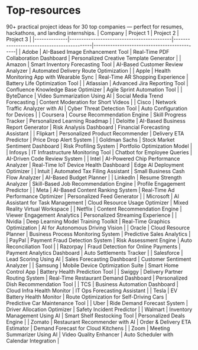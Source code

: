 # Top-resources
90+ practical project ideas for 30 top companies — perfect for resumes, hackathons, and landing internships.
| Company       | Project 1                                | Project 2                                 | Project 3                                   |
|--------------|-------------------------------------------|-------------------------------------------|---------------------------------------------|
| Adobe         | AI-Based Image Enhancement Tool           | Real-Time PDF Collaboration Dashboard     | Personalized Creative Template Generator    |
| Amazon        | Smart Inventory Forecasting Tool          | AI-Based Customer Review Analyzer         | Automated Delivery Route Optimization       |
| Apple         | Health Monitoring App with Wearable Sync  | Real-Time AR Shopping Experience          | Battery Life Optimization Tool              |
| Atlassian     | Advanced Jira Reporting Tool              | Confluence Knowledge Base Optimizer       | Agile Sprint Automation Tool                |
| ByteDance     | Video Summarization Using AI              | Social Media Trend Forecasting            | Content Moderation for Short Videos         |
| Cisco         | Network Traffic Analyzer with AI          | Cyber Threat Detection Tool               | Auto Configuration for Devices              |
| Coursera      | Course Recommendation Engine              | Skill Progress Tracker                    | Personalized Learning Roadmap               |
| Deloitte      | AI-Based Business Report Generator         | Risk Analysis Dashboard                   | Financial Forecasting Assistant             |
| Flipkart      | Personalized Product Recommender          | Delivery ETA Predictor                    | Price Drop Alert System                     |
| Goldman Sachs | Stock Market Sentiment Dashboard           | Risk Profiling System                     | Portfolio Optimization Model                |
| Infosys       | IT Infrastructure Monitoring Tool          | Chatbot for Employee Queries              | AI-Driven Code Review System                |
| Intel         | AI-Powered Chip Performance Analyzer       | Real-Time IoT Device Health Dashboard     | Edge AI Deployment Optimizer                |
| Intuit        | Automated Tax Filing Assistant             | Small Business Cash Flow Analyzer         | AI-Based Budget Planner                     |
| LinkedIn      | Resume Strength Analyzer                   | Skill-Based Job Recommendation Engine     | Profile Engagement Predictor                |
| Meta          | AI-Based Content Ranking System            | Real-Time Ad Performance Optimizer        | Personalized Feed Generator                 |
| Microsoft     | AI Assistant for Task Management           | Cloud Resource Usage Optimizer            | Mixed Reality Virtual Workspace             |
| Netflix       | Content Recommendation Engine              | Viewer Engagement Analytics               | Personalized Streaming Experience           |
| Nvidia        | Deep Learning Model Training Toolkit       | Real-Time Graphics Optimization           | AI for Autonomous Driving Vision            |
| Oracle        | Cloud Resource Planner                     | Business Process Monitoring System        | Predictive Sales Analytics                  |
| PayPal        | Payment Fraud Detection System             | Risk Assessment Engine                    | Auto Reconciliation Tool                    |
| Razorpay      | Fraud Detection for Online Payments        | Payment Analytics Dashboard               | Auto Settlements Tracker                    |
| Salesforce    | Lead Scoring Using AI                      | Sales Forecasting Dashboard               | Customer Sentiment Analyzer                 |
| Samsung       | Mobile Device Optimization Suite           | Smart Home Control App                    | Battery Health Prediction Tool              |
| Swiggy        | Delivery Partner Routing System            | Real-Time Restaurant Demand Dashboard     | Personalized Dish Recommendation Tool       |
| TCS           | Business Automation Dashboard              | Cloud Infra Health Monitor                | IT Ops Forecasting Assistant                |
| Tesla         | EV Battery Health Monitor                  | Route Optimization for Self-Driving Cars  | Predictive Car Maintenance Tool             |
| Uber          | Ride Demand Forecast System                | Driver Allocation Optimizer               | Safety Incident Predictor                   |
| Walmart       | Inventory Management Using AI              | Smart Shelf Restocking Tool               | Personalized Deals Engine                   |
| Zomato        | Restaurant Recommender with AI             | Order & Delivery ETA Estimator            | Demand Forecast for Cloud Kitchens          |
| Zoom          | Meeting Summarizer Using AI                | Video Quality Enhancer                    | Auto Scheduler with Calendar Integration    |
